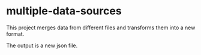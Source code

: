 # multiple-data-sources
This project merges data from different files and transforms them into a new format.

The output is a new json file.
